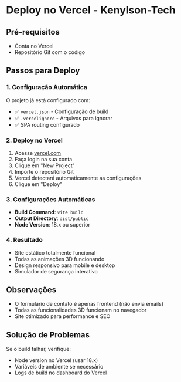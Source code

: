 # Deploy no Vercel - Kenylson-Tech

## Pré-requisitos
- Conta no Vercel
- Repositório Git com o código

## Passos para Deploy

### 1. Configuração Automática
O projeto já está configurado com:
- ✅ `vercel.json` - Configuração de build
- ✅ `.vercelignore` - Arquivos para ignorar
- ✅ SPA routing configurado

### 2. Deploy no Vercel
1. Acesse [vercel.com](https://vercel.com)
2. Faça login na sua conta
3. Clique em "New Project"
4. Importe o repositório Git
5. Vercel detectará automaticamente as configurações
6. Clique em "Deploy"

### 3. Configurações Automáticas
- **Build Command**: `vite build`
- **Output Directory**: `dist/public`
- **Node Version**: 18.x ou superior

### 4. Resultado
- Site estático totalmente funcional
- Todas as animações 3D funcionando
- Design responsivo para mobile e desktop
- Simulador de segurança interativo

## Observações
- O formulário de contato é apenas frontend (não envia emails)
- Todas as funcionalidades 3D funcionam no navegador
- Site otimizado para performance e SEO

## Solução de Problemas
Se o build falhar, verifique:
- Node version no Vercel (usar 18.x)
- Variáveis de ambiente se necessário
- Logs de build no dashboard do Vercel